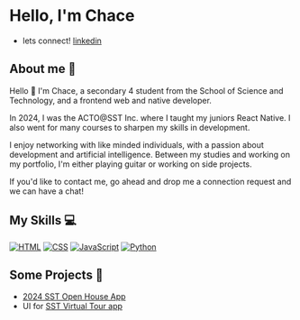 # Hello, I'm Chace
- lets connect!
[linkedin](https://www.linkedin.com/in/chace-tan-ba72162ba/)
## About me 🤗

Hello 👋 I'm Chace, a secondary 4 student from the School of Science and Technology, and a frontend web and native developer.

In 2024, I was the ACTO@SST Inc. where I taught my juniors React Native. I also went for many courses to sharpen my skills in development.

I enjoy networking with like minded individuals, with a passion about development and artificial intelligence. Between my studies and working on my portfolio, I'm either playing guitar or working on side projects.

If you'd like to contact me, go ahead and drop me a connection request and we can have a chat!

## My Skills 💻
<p>
    <a href="https://github.com/search?q=user%3ADenverCoder1+is%3Arepo+language%3Ahtml"><img alt="HTML" src="https://img.shields.io/badge/HTML%20-%23E34F26.svg?logo=html5&logoColor=white"></a>
    <a href="https://github.com/search?q=user%3ADenverCoder1+is%3Arepo+language%3Acss"><img alt="CSS" src="https://img.shields.io/badge/CSS%20-%231572B6.svg?logo=css3&logoColor=white"></a>
    <a href="https://github.com/search?q=user%3ADenverCoder1+is%3Arepo+language%3Ajavascript"><img alt="JavaScript" src="https://img.shields.io/badge/JavaScript%20-%23F7DF1E.svg?logo=javascript&logoColor=black"></a>
    <a href="https://github.com/search?q=user%3ADenverCoder1+is%3Arepo+language%3Apython"><img alt="Python" src="https://img.shields.io/badge/Python%20-%2314354C.svg?logo=python&logoColor=white"></a>


## Some Projects 📁
- [2024 SST Open House App](https://github.com/sst-inc/openhouseapp2024)
- UI for [SST Virtual Tour app](https://github.com/tedydevmac/virtualtour)
